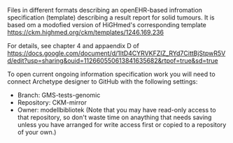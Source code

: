 Files in different formats describing an openEHR-based infromation specification (template) describing a result report for solid tumours. 
It is based om a modofied version of HiGHmed's corresponding template https://ckm.highmed.org/ckm/templates/1246.169.236

For details, see chapter 4 and appaendix D of https://docs.google.com/document/d/1ltD4CYRVKFZIZ_RYd7CittBjStpwR5Vd/edit?usp=sharing&ouid=112660550613841635682&rtpof=true&sd=true

To open current ongoing information specification work you will need to connect Archetype designer to GitHub with the following settings:
* Branch: GMS-tests-genomic
* Repository: CKM-mirror
* Owner: modellbibliotek
(Note that you may have read-only access to that repository, so don't waste time on anaything that needs saving unless you have arranged for write access first or copied to a repository of your own.)
